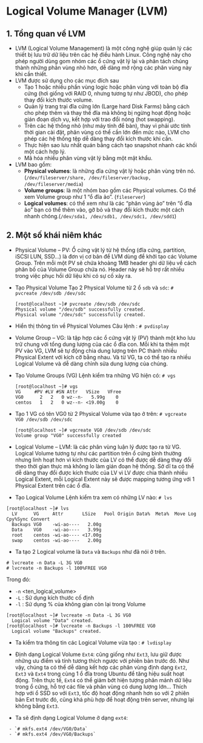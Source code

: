 # Logical Volume Manager (LVM)


## 1. Tổng quan về LVM
- LVM (Logical Volume Management) là một công nghệ giúp quản lý các thiết bị lưu trữ dữ liệu trên các hệ điều hành Linux. Công nghệ này cho phép người dùng gom nhóm các ổ cứng vật lý lại và phân tách chúng thành những phân vùng nhỏ hơn, dễ dàng mở rộng các phân vùng này khi cần thiết.
- LVM được sử dụng cho các mục đích sau
    - Tạo 1 hoặc nhiều phần vùng logic hoặc phân vùng với toàn bộ đĩa cứng (hơi giống với RAID 0, nhưng tương tự như JBOD), cho phép thay đổi kích thước volume.
    - Quản lý trang trại đĩa cứng lớn (Large hard Disk Farms) bằng cách cho phép thêm và thay thế đĩa mà không bị ngừng hoạt động hoặc gián đoạn dịch vụ, kết hợp với trao đổi nóng (hot swapping).
    - Trên các hệ thống nhỏ (như máy tính để bàn), thay vì phải ước tính thời gian cài đặt, phân vùng có thể cần lớn đến mức nào, LVM cho phép các hệ thống tệp dễ dàng thay đổi kích thước khi cần.
    - Thực hiện sao lưu nhất quán bằng cách tạo snapshot nhanh các khối một cách hợp lý.
    - Mã hóa nhiều phân vùng vật lý bằng một mật khẩu.
- LVM bao gồm: 
    - **Physical volumes**: là những đĩa cứng vật lý hoặc phân vùng trên nó.
(`/dev/fileserver/share, /dev/fileserver/backup, /dev/fileserver/media`)
    - **Volume groups**: là một nhóm bao gồm các Physical volumes. Có thể xem Volume group như 1 “ổ đĩa ảo”.
(`fileserver`)
    - **Logical volumes**: có thể xem như là các “phân vùng ảo” trên “ổ đĩa ảo” bạn có thể thêm vào, gỡ bỏ và thay đổi kích thước một cách nhanh chóng.(`/dev/sda1, /dev/sdb1, /dev/sdc1, /dev/sdd1`)

## 2. Một số khái niêm khác

- Physical Volume – PV: Ổ cứng vật lý từ hệ thống (đĩa cứng, partition, iSCSI LUN, SSD…) là đơn vị cơ bản để LVM dùng để khởi tạo các Volume Group. Trên mỗi một PV sẽ chứa khoảng 1MB header ghi dữ liệu về cách phân bố của Volume Group chứa nó. Header này sẽ hỗ trợ rất nhiều trong việc phục hồi dữ liệu khi có sự cố xảy ra.
- Tạo Physical Volume
    Tạo 2 Physical Volume từ 2 ổ `sdb` và `sdc`: 
`# pvcreate /dev/sdb /dev/sdc`
    ```
    [root@localhost ~]# pvcreate /dev/sdb /dev/sdc
    Physical volume "/dev/sdb" successfully created.
    Physical volume "/dev/sdc" successfully created.
    ```

- Hiển thị thông tin về Physical Volumes
    Câu lệnh  : `# pvdisplay`
- Volume Group – VG: là tập hợp các ổ cứng vật lý (PV) thành một kho lưu trữ chung với tổng dung lượng của các ổ đĩa con. Mỗi khi ta thêm một PV vào VG, LVM sẽ tự động chia dung lượng trên PC thành nhiều Physical Extent với kích cỡ bằng nhau. Và từ VG, ta có thể tạo ra nhiều Logical Volume và dễ dàng chỉnh sửa dung lượng của chúng.
- Tạo Volume Groups (VG)
Lệnh kiểm tra những VG hiện có: `# vgs`
    ```
    [root@localhost ~]# vgs
    VG     #PV #LV #SN Attr   VSize   VFree
    VG0      2   2   0 wz--n-   5.99g    0
    centos   1   2   0 wz--n- <19.00g    0
    ```

- Tạo 1 VG có tên VG0 từ 2 Physical Volume vừa tạo ở trên: `# vgcreate VG0 /dev/sdb /dev/sdc`
    ```
    [root@localhost ~]# vgcreate VG0 /dev/sdb /dev/sdc
    Volume group "VG0" successfully created
    ```
- Logical Volume – LVM: là các phân vùng luận lý được tạo ra từ VG. Logical Volume tương tự như các partition trên ổ cứng bình thường nhưng linh hoạt hơn vì kích thước của LV có thể được dễ dàng thay đổi theo thời gian thực mà không lo làm gián đoạn hệ thống. Sở dĩ ta có thể dễ dàng thay đổi được kích thước của LV vì LV được chia thành nhiều Logical Extent, mỗi Logical Extent này sẽ được mapping tương ứng với 1 Physical Extent trên các ổ đĩa.
- Tạo Logical Volume
Lệnh kiểm tra xem có những LV nào:
`# lvs`
```
[root@localhost ~]# lvs
  LV      VG     Attr       LSize   Pool Origin Data%  Meta%  Move Log Cpy%Sync Convert
  Backups VG0    -wi-ao----   2.00g
  Data    VG0    -wi-ao----   3.99g
  root    centos -wi-ao---- <17.00g
  swap    centos -wi-ao----   2.00g
```

- Ta tạo 2 Logical volume là `Data` và `Backups` như đã nói ở trên.
```
# lvcreate -n Data -L 3G VG0
# lvcreate -n Backups -l 100%FREE VG0
```
Trong đó: 
- `-n` <ten_logical_volume> 
- `-L` : Sử dụng kích thước cố định
- `-l` : Sử dụng % của không gian còn lại trong Volume

```
[root@localhost ~]# lvcreate -n Data -L 3G VG0
  Logical volume "Data" created.
[root@localhost ~]# lvcreate -n Backups -l 100%FREE VG0
  Logical volume "Backups" created.
```
- Ta kiểm tra thông tin các Logical Volume vừa tạo : `# lvdisplay`

- Định dạng Logical Volume
 `Ext4`: cũng giống như `Ext3`, lưu giữ được những ưu điểm và tính tương thích ngược với phiên bản trước đó. Như vậy, chúng ta có thể dễ dàng kết hợp các phân vùng định dạng `Ext2`, `Ext3` và `Ext4` trong cùng 1 ổ đĩa trong Ubuntu để tăng hiệu suất hoạt động. Trên thực tế, `Ext4` có thể giảm bớt hiện tượng phân mảnh dữ liệu trong ổ cứng, hỗ trợ các file và phân vùng có dung lượng lớn... Thích hợp với ổ SSD so với `Ext3`, tốc độ hoạt động nhanh hơn so với 2 phiên bản Ext trước đó, cũng khá phù hợp để hoạt động trên server, nhưng lại không bằng `Ext3`.

- Ta sẽ định dạng Logical Volume ở dạng `ext4`:
```
 - `# mkfs.ext4 /dev/VG0/Data`
 - `# mkfs.ext4 /dev/VG0/Backups`
```